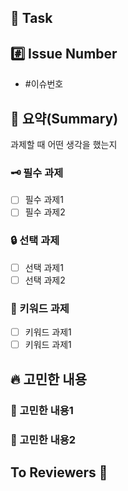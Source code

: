 ## **📌 Task**

## #️⃣ Issue Number

- #이슈번호

## 📝 요약(Summary)
과제할 때 어떤 생각을 했는지

### **🗝️ 필수 과제**

- [ ]  필수 과제1
- [ ]  필수 과제2

### **🔒 선택 과제**

- [ ]  선택 과제1
- [ ]  선택 과제2

### **🔎 키워드 과제**

- [ ]  키워드 과제1
- [ ]  키워드 과제1 
  
## **🔥 고민한 내용**


### 📍 고민한 내용1

    
### 📍 고민한 내용2


## **To Reviewers 📢**
